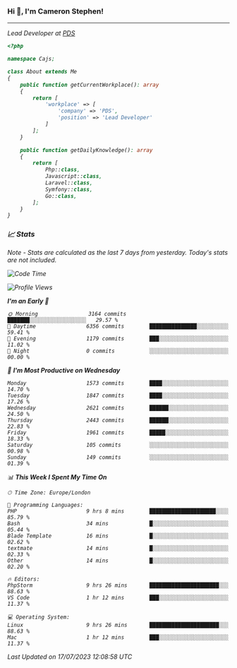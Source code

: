 ### Hi 👋, I'm Cameron Stephen!
<hr>
<p><em>Lead Developer at <a href="https://prindatasolutions.co.uk">PDS</a></p>


```php
<?php

namespace Cajs;

class About extends Me
{
    public function getCurrentWorkplace(): array
    {
        return [
            'workplace' => [
                'company' => 'PDS',
                'position' => 'Lead Developer'
            ]
        ];
    }

    public function getDailyKnowledge(): array
    {
        return [
            Php::class,
            Javascript::class,
            Laravel::class,
            Symfony::class,
            Go::class,
        ];
    }
}
```

### 📈 Stats
<p><em>Note - Stats are calculated as the last 7 days from yesterday. Today's stats are not included.</em></p>


<!--START_SECTION:waka-->
![Code Time](http://img.shields.io/badge/Code%20Time-3%2C462%20hrs%2015%20mins-blue)

![Profile Views](http://img.shields.io/badge/Profile%20Views-13-blue)

**I'm an Early 🐤** 

```text
🌞 Morning                3164 commits        ███████░░░░░░░░░░░░░░░░░░   29.57 % 
🌆 Daytime                6356 commits        ███████████████░░░░░░░░░░   59.41 % 
🌃 Evening                1179 commits        ███░░░░░░░░░░░░░░░░░░░░░░   11.02 % 
🌙 Night                  0 commits           ░░░░░░░░░░░░░░░░░░░░░░░░░   00.00 % 
```
📅 **I'm Most Productive on Wednesday** 

```text
Monday                   1573 commits        ████░░░░░░░░░░░░░░░░░░░░░   14.70 % 
Tuesday                  1847 commits        ████░░░░░░░░░░░░░░░░░░░░░   17.26 % 
Wednesday                2621 commits        ██████░░░░░░░░░░░░░░░░░░░   24.50 % 
Thursday                 2443 commits        ██████░░░░░░░░░░░░░░░░░░░   22.83 % 
Friday                   1961 commits        █████░░░░░░░░░░░░░░░░░░░░   18.33 % 
Saturday                 105 commits         ░░░░░░░░░░░░░░░░░░░░░░░░░   00.98 % 
Sunday                   149 commits         ░░░░░░░░░░░░░░░░░░░░░░░░░   01.39 % 
```


📊 **This Week I Spent My Time On** 

```text
🕑︎ Time Zone: Europe/London

💬 Programming Languages: 
PHP                      9 hrs 8 mins        █████████████████████░░░░   85.79 % 
Bash                     34 mins             █░░░░░░░░░░░░░░░░░░░░░░░░   05.44 % 
Blade Template           16 mins             █░░░░░░░░░░░░░░░░░░░░░░░░   02.62 % 
textmate                 14 mins             █░░░░░░░░░░░░░░░░░░░░░░░░   02.33 % 
Other                    14 mins             █░░░░░░░░░░░░░░░░░░░░░░░░   02.20 % 

🔥 Editors: 
PhpStorm                 9 hrs 26 mins       ██████████████████████░░░   88.63 % 
VS Code                  1 hr 12 mins        ███░░░░░░░░░░░░░░░░░░░░░░   11.37 % 

💻 Operating System: 
Linux                    9 hrs 26 mins       ██████████████████████░░░   88.63 % 
Mac                      1 hr 12 mins        ███░░░░░░░░░░░░░░░░░░░░░░   11.37 % 
```


 Last Updated on 17/07/2023 12:08:58 UTC
<!--END_SECTION:waka-->

